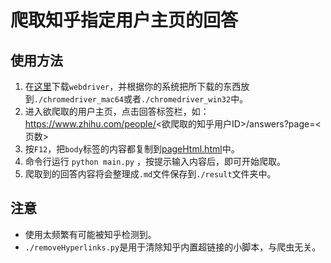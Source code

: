 # 爬取知乎指定用户主页的回答

## 使用方法

1. 在[这里](https://www.selenium.dev/zh-cn/documentation/webdriver/getting_started/install_drivers/#%E5%BF%AB%E9%80%9F%E5%8F%82%E8%80%83)下载`webdriver`，并根据你的系统把所下载的东西放到`./chromedriver_mac64`或者`./chromedriver_win32`中。
2. 进入欲爬取的用户主页，点击回答标签栏，如：https://www.zhihu.com/people/<欲爬取的知乎用户ID>/answers?page=<页数>
3. 按`F12`，把`body`标签的内容都复制到[pageHtml.html](./pageHtml.html)中。
4. 命令行运行 `python main.py` ，按提示输入内容后，即可开始爬取。
5. 爬取到的回答内容将会整理成`.md`文件保存到`./result`文件夹中。

## 注意
* 使用太频繁有可能被知乎检测到。
* `./removeHyperlinks.py`是用于清除知乎内置超链接的小脚本，与爬虫无关。